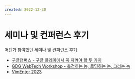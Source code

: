 ```yaml
---
created: 2022-12-30
---
```

# 세미나 및 컨퍼런스 후기

어딘가 참여했던 세미나 및 컨퍼런스 후기

* [구글캠퍼스 - 구글 플레이에서 꼭 지켜야 할 두 가지](./2016-11-16-google-campus-two-things-you-must-keep-in-google-play.md)
* [GDG WebTech Workshop - 측정하는 놈, 로딩하는 놈, 그리는 놈](./2016-08-27-gdg-webtech-workshop-nnn.md)
* [VimEnter 2023](/docs/wiki/vimenter-2023.md)
